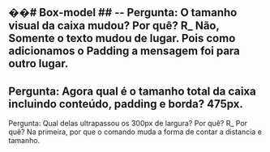 ��#   B o x - m o d e l 
 ##
-- Pergunta: O tamanho visual da caixa mudou? Por quê?
R_ Não, Somente o texto mudou de lugar. Pois como adicionamos o Padding a mensagem foi para outro lugar. 
--
Pergunta: Agora qual é o tamanho total da caixa incluindo conteúdo, padding e borda? 475px.
--
Pergunta: Qual delas ultrapassou os 300px de largura? Por quê? 
R_ Por quê? Na primeira, por que o comando muda a forma de contar a distancia e tamanho.
